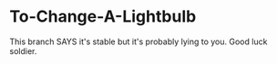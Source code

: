 # To-Change-A-Lightbulb
This branch SAYS it's stable but it's probably lying to you. 
Good luck soldier.
